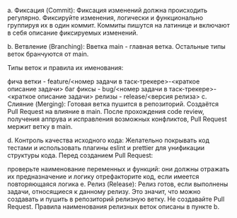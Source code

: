 a. Фиксация (Commit): Фиксация изменений должна происходить регулярно. Фиксируйте изменения, логически и функционально группируя их в один коммит. Коммиты пишутся на латинице и включают в себя описание фиксируемых изменений.

b. Ветвление (Branching): Вветка main - главная ветка. Остальные типы веток бранчуются от main.

Типы веток и правила их именования:

фича ветки - feature/<номер задачи в таск-трекере>-<краткое описание задачи>
баг фиксы - bug/<номер задачи в таск-трекере>-<краткое описание задачи>
релизы - release/<версия релиза>
c. Слияние (Merging): Готовая ветка пушится в репозиторий. Создаётся Pull Request на влияние в main. После прохождения code review, получения аппрува и исправления возможных конфликтов, Pull Request мержит ветку в main.

d. Контроль качества исходного кода: Желательно покрывать код тестами и использовать плагины eslint и prettier для унификации структуры кода. Перед созданием Pull Request:

проверьте наименование переменных и функций: они должны отражать их предназначение и логику
отрефакторите код, если имеется повторяющаяся логика
e. Релиз (Release): Релиз готов, если выполнены задачи, относящиеся к данному релизу. Это значит, что можно создавать и пушить в репозиторий релизную ветку. Не создавайте Pull Request. Правила наименования релизных веток описаны в пункте b.
